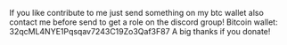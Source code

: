 If you like contribute to me just send something on my btc wallet also contact me before send to get a role on the discord group!
Bitcoin wallet: 32qcML4NYE1Pqsqav7243C19Zo3Qaf3F87
A big thanks if you donate!

